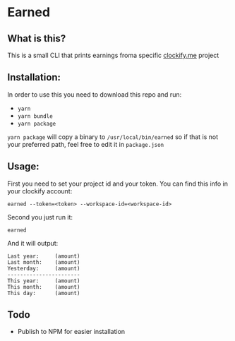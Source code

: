 # Earned

## What is this?
This is a small CLI that prints earnings froma specific [clockify.me](https://clockify.me/) project

## Installation:
In order to use this you need to download this repo and run:
- `yarn`
- `yarn bundle`
- `yarn package`

`yarn package` will copy a binary to `/usr/local/bin/earned` so if that is not your preferred path, feel free to edit it in `package.json`

## Usage:
First you need to set your project id and your token. You can find this info in your clockify account:
```
earned --token=<token> --workspace-id=<workspace-id>
```

Second you just run it:

```
earned
```

And it will output:
```
Last year:     (amount)
Last month:    (amount)
Yesterday:     (amount)
-----------------------
This year:     (amount)
This month:    (amount)
This day:      (amount)
```

## Todo
- Publish to NPM for easier installation